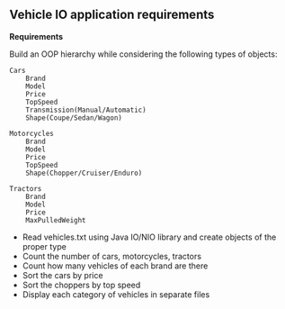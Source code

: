 ## Vehicle IO application requirements

**Requirements**

Build an OOP hierarchy while considering the following types of objects:

    Cars
        Brand
        Model
        Price
        TopSpeed
        Transmission(Manual/Automatic)
        Shape(Coupe/Sedan/Wagon)

    Motorcycles 
        Brand
        Model
        Price
        TopSpeed
        Shape(Chopper/Cruiser/Enduro)
        
    Tractors
        Brand
        Model
        Price
        MaxPulledWeight


* Read vehicles.txt using Java IO/NIO library and create objects of the proper type
* Count the number of cars, motorcycles, tractors
* Count how many vehicles of each brand are there
* Sort the cars by price
* Sort the choppers by top speed
* Display each category of vehicles in separate files 